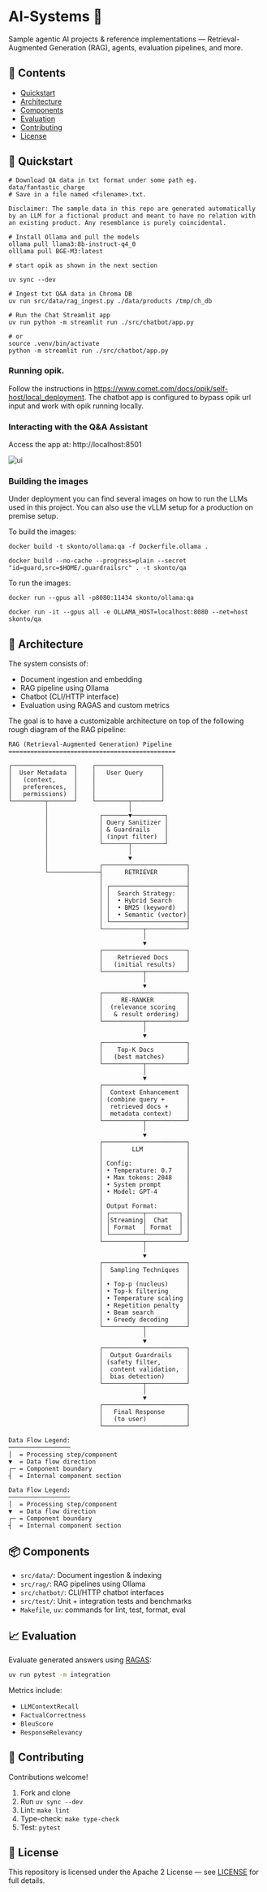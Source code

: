 # AI‑Systems 🚀
Sample agentic AI projects & reference implementations — Retrieval-Augmented Generation (RAG), agents, evaluation pipelines, and more.

## 📑 Contents

- [Quickstart](#-quickstart)
- [Architecture](#-architecture)
- [Components](#-components)
- [Evaluation](#-evaluation)
- [Contributing](#-contributing)
- [License](#-license)

## 🔧 Quickstart

```
# Download QA data in txt format under some path eg. data/fantastic_charge
# Save in a file named <filename>.txt.

Disclaimer: The sample data in this repo are generated automatically by an LLM for a fictional product and meant to have no relation with an existing product. Any resemblance is purely coincidental.

# Install Ollama and pull the models
ollama pull llama3:8b-instruct-q4_0
olllama pull BGE-M3:latest

# start opik as shown in the next section

uv sync --dev

# Ingest txt Q&A data in Chroma DB
uv run src/data/rag_ingest.py ./data/products /tmp/ch_db

# Run the Chat Streamlit app
uv run python -m streamlit run ./src/chatbot/app.py

# or
source .venv/bin/activate
python -m streamlit run ./src/chatbot/app.py
```

### Running opik.

Follow the instructions in https://www.comet.com/docs/opik/self-host/local_deployment.
The chatbot app is configured to bypass opik url input and work with opik running locally.


### Interacting with the Q&A Assistant

Access the app at: http://localhost:8501

![ui](./ui.png)


### Building the images

Under deployment you can find several images on how to run the LLMs used in this project.
You can also use the vLLM setup for a production on premise setup.

To build the images:

```
docker build -t skonto/ollama:qa -f Dockerfile.ollama .

docker build --no-cache --progress=plain --secret "id=guard,src=$HOME/.guardrailsrc" . -t skonto/qa
```

To run the images:

```
docker run --gpus all -p8080:11434 skonto/ollama:qa

docker run -it --gpus all -e OLLAMA_HOST=localhost:8080 --net=host skonto/qa
```

## 🧠 Architecture

The system consists of:
- Document ingestion and embedding
- RAG pipeline using Ollama
- Chatbot (CLI/HTTP interface)
- Evaluation using RAGAS and custom metrics

The goal is to have a customizable architecture on top of the following rough diagram of the RAG pipeline:

```text
RAG (Retrieval-Augmented Generation) Pipeline
==============================================

┌─────────────────┐    ┌──────────────────┐
│  User Metadata  │    │   User Query     │
│   (context,     │    │                  │
│   preferences,  │    │                  │
│   permissions)  │    │                  │
└─────────┬───────┘    └─────────┬────────┘
          │                      │
          │              ┌───────▼─────────┐
          │              │ Query Sanitizer │
          │              │ & Guardrails    │
          │              │ (input filter)  │
          │              └───────┬─────────┘
          │                      │
          │                      ▼
          │              ┌───────────────────────┐
          └──────────────┤      RETRIEVER        │
                         │                       │
                         │ ┌─────────────────────┤
                         │ │  Search Strategy:   │
                         │ │  • Hybrid Search    │
                         │ │  • BM25 (keyword)   │
                         │ │  • Semantic (vector)│
                         │ └─────────────────────┤
                         └───────────┬───────────┘
                                     │
                                     ▼
                         ┌───────────────────────┐
                         │    Retrieved Docs     │
                         │   (initial results)   │
                         └───────────┬───────────┘
                                     │
                                     ▼
                         ┌───────────────────────┐
                         │     RE-RANKER         │
                         │  (relevance scoring   │
                         │   & result ordering)  │
                         └───────────┬───────────┘
                                     │
                                     ▼
                         ┌───────────────────────┐
                         │    Top-K Docs         │
                         │   (best matches)      │
                         └───────────┬───────────┘
                                     │
                                     ▼
                         ┌───────────────────────┐
                         │  Context Enhancement  │
                         │ (combine query +      │
                         │  retrieved docs +     │
                         │  metadata context)    │
                         └───────────┬───────────┘
                                     │
                                     ▼
                         ┌───────────────────────┐
                         │        LLM            │
                         │                       │
                         │ Config:               │
                         │ • Temperature: 0.7    │
                         │ • Max tokens: 2048    │
                         │ • System prompt       │
                         │ • Model: GPT-4        │
                         │                       │
                         │ Output Format:        │
                         │ ┌─────────┬─────────┐ │
                         │ │Streaming│  Chat   │ │
                         │ │ Format  │ Format  │ │
                         │ └─────────┴─────────┘ │
                         └───────────┬───────────┘
                                     │
                                     ▼
                         ┌───────────────────────┐
                         │  Sampling Techniques  │
                         │                       │
                         │ • Top-p (nucleus)     │
                         │ • Top-k filtering     │
                         │ • Temperature scaling │
                         │ • Repetition penalty  │
                         │ • Beam search         │
                         │ • Greedy decoding     │
                         └───────────┬───────────┘
                                     │
                                     ▼
                         ┌───────────────────────┐
                         │  Output Guardrails    │
                         │ (safety filter,       │
                         │  content validation,  │
                         │  bias detection)      │
                         └───────────┬───────────┘
                                     │
                                     ▼
                         ┌───────────────────────┐
                         │   Final Response      │
                         │   (to user)           │
                         └───────────────────────┘

Data Flow Legend:
─────────────────
│  = Processing step/component
▼  = Data flow direction
┌─ = Component boundary
┤  = Internal component section

Data Flow Legend:
─────────────────
│  = Processing step/component
▼  = Data flow direction
┌─ = Component boundary
┤  = Internal component section
```

## 📦 Components

- `src/data/`: Document ingestion & indexing
- `src/rag/`: RAG pipelines using Ollama
- `src/chatbot/`: CLI/HTTP chatbot interfaces
- `src/test/`: Unit + integration tests and benchmarks
- `Makefile`, `uv`: commands for lint, test, format, eval

## 📈 Evaluation

Evaluate generated answers using [RAGAS](https://github.com/explodinggradients/ragas):

```bash
uv run pytest -m integration
```

Metrics include:
- `LLMContextRecall`
- `FactualCorrectness`
- `BleuScore`
- `ResponseRelevancy`

## 🤝 Contributing

Contributions welcome!

1. Fork and clone
2. Run `uv sync --dev`
3. Lint: `make lint`
4. Type-check: `make type-check`
5. Test: `pytest`

## 📄 License

This repository is licensed under the Apache 2 License — see [LICENSE](LICENSE) for full details.
